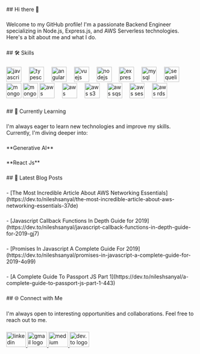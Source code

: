 <p align="left">## Hi there 👋</p>

###

<p align="left">Welcome to my GitHub profile! I'm a passionate Backend Engineer specializing in Node.js, Express.js, and AWS Serverless technologies. Here's a bit about me and what I do.</p>

###

<p align="left">## 🛠 Skills</p>

###

<div align="left">
  <img src="https://cdn.jsdelivr.net/gh/devicons/devicon/icons/javascript/javascript-original.svg" height="40" alt="javascript logo"  />
  <img width="12" />
  <img src="https://cdn.jsdelivr.net/gh/devicons/devicon/icons/typescript/typescript-original.svg" height="40" alt="typescript logo"  />
  <img width="12" />
  <img src="https://upload.wikimedia.org/wikipedia/commons/c/cf/Angular_full_color_logo.svg" height="40" alt="angular logo"  />
  <img width="12" />
  <img src="https://upload.wikimedia.org/wikipedia/commons/9/95/Vue.js_Logo_2.svg" height="40" alt="vuejs logo"  />
  <img width="12" />
  <img src="https://cdn.jsdelivr.net/gh/devicons/devicon/icons/nodejs/nodejs-original.svg" height="40" alt="nodejs logo"  />
  <img width="12" />
  <img src="https://encrypted-tbn0.gstatic.com/images?q=tbn:ANd9GcRvaGUNW0Lc0P2wgKoYZDQaienWAuyB6N-nkMzZrxs0qvRgFZlrG01uoMwV_giOdnyyQtM&usqp=CAU" height="40" alt="express logo"  />
  <img width="12" />
  <img src="https://cdn.jsdelivr.net/gh/devicons/devicon/icons/mysql/mysql-original.svg" height="40" alt="mysql logo"  />
  <img width="12" />
  <img src="https://cdn.jsdelivr.net/gh/devicons/devicon/icons/sequelize/sequelize-original.svg" height="40" alt="sequelize logo"  />
  <img width="12" />
  <img src="https://cdn.jsdelivr.net/gh/devicons/devicon/icons/mongodb/mongodb-original.svg" height="40" alt="mongodb logo"  />
  <img src="https://avatars.githubusercontent.com/u/7552965?s=280&v=4" height="40" alt="mongoose logo"  />
  <img src="https://upload.wikimedia.org/wikipedia/commons/e/e9/Amazon_Lambda_architecture_logo.png" height="40" alt="aws lambda logo" />
  <img width="12" />
  <img src="https://upload.wikimedia.org/wikipedia/commons/f/fd/DynamoDB.png" height="40" alt="aws dynamodb logo" />
  <img width="12" />
  <img src="https://upload.wikimedia.org/wikipedia/commons/b/bc/Amazon-S3-Logo.svg" height="40" alt="aws s3 logo" />
  <img width="12" />
  <img src="https://miro.medium.com/v2/resize:fit:638/1*-zZ3z2blYGcCi-FGPGYP_g.png" height="40" alt="aws sqs logo" />
  <img width="12" />
  <img src="https://d2908q01vomqb2.cloudfront.net/632667547e7cd3e0466547863e1207a8c0c0c549/2023/06/01/Amazon-SES.png" height="40" alt="aws ses logo" />
  <img width="12" />
  <img src="https://encrypted-tbn0.gstatic.com/images?q=tbn:ANd9GcRi9I-ZORkt8BWMhz95GE9x6NDVK5n3uOmwQleQcknmCVfw20QS5B4h0wF4fCmeWwt6tvE&usqp=CAU" height="40" alt="aws rds logo" />
  <img width="12" />  
</div>

###

<p align="left">## 🌱 Currently Learning</p>

###

<p align="left">I'm always eager to learn new technologies and improve my skills. Currently, I'm diving deeper into:</p>

###

<p align="left">**Generative AI**</p>

###

<p align="left">**React Js**</p>

###

<p align="left">## 📝 Latest Blog Posts</p>

###

<p align="left">- [The Most Incredible Article About AWS Networking Essentials](https://dev.to/nileshsanyal/the-most-incredible-article-about-aws-networking-essentials-37de)</p>

###

<p align="left">- [Javascript Callback Functions In Depth Guide for 2019](https://dev.to/nileshsanyal/javascript-callback-functions-in-depth-guide-for-2019-gj7)</p>

###

<p align="left">- [Promises In Javascript A Complete Guide For 2019](https://dev.to/nileshsanyal/promises-in-javascript-a-complete-guide-for-2019-4o99)</p>

###

<p align="left">- [A Complete Guide To Passport JS Part 1](https://dev.to/nileshsanyal/a-complete-guide-to-passport-js-part-1-443)</p>

###

<p align="left">## 🌐 Connect with Me</p>

###

<p align="left">I'm always open to interesting opportunities and collaborations. Feel free to reach out to me.</p>

###

<div align="left">
  <a href="https://in.linkedin.com/in/nilesh-sanyal" target="_blank">
    <img src="https://raw.githubusercontent.com/maurodesouza/profile-readme-generator/master/src/assets/icons/social/linkedin/default.svg" width="52" height="40" alt="linkedin logo"  />
  </a>
  <a href= "mailto: nil2take1@gmail.com" target="_blank">
    <img src="https://raw.githubusercontent.com/maurodesouza/profile-readme-generator/master/src/assets/icons/social/gmail/default.svg" width="52" height="40" alt="gmail logo"  />
  </a>
  <a href= "https://medium.com/@nileshsanyal" target="_blank">
    <img src="https://miro.medium.com/v2/resize:fit:8978/1*s986xIGqhfsN8U--09_AdA.png" width="52" height="40" alt="medium logo"  />
  </a>  
  <a href= "https://dev.to/nileshsanyal" target="_blank">
    <img src="https://d2fltix0v2e0sb.cloudfront.net/dev-black.png" width="52" height="40" alt="dev.to logo"  /> 
  </a>
  <a href="https://www.quora.com/profile/Nilesh-Sanyal" target="_blank">
    <img src="https://encrypted-tbn0.gstatic.com/images?q=tbn:ANd9GcQPs3OtbSutAj04E4poEq5kFNnoofCf-daBfw&s" width="52" height="40" alt="quora logo />
  </a>

</div>
